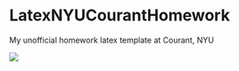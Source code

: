 # LatexNYUCourantHomework
My unofficial homework latex template at Courant, NYU

![](https://cims.nyu.edu/~yx2412/preview_nyu.png)